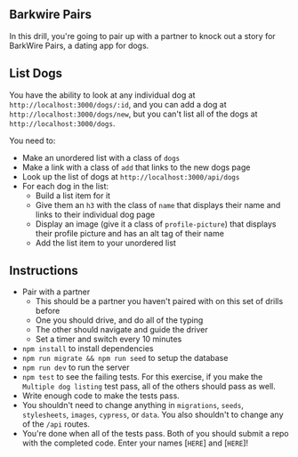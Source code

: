 ## Barkwire Pairs

In this drill, you're going to pair up with a partner to knock out a story for BarkWire Pairs, a dating app for dogs.

## List Dogs

You have the ability to look at any individual dog at `http://localhost:3000/dogs/:id`, and you can add a dog at `http://localhost:3000/dogs/new`, but you can't list all of the dogs at `http://localhost:3000/dogs`.

You need to:

* Make an unordered list with a class of `dogs`
* Make a link with a class of `add` that links to the new dogs page
* Look up the list of dogs at `http://localhost:3000/api/dogs`
* For each dog in the list:
    * Build a list item for it
    * Give them an `h3` with the class of `name` that displays their name and links to their individual dog page
    * Display an image (give it a class of `profile-picture`) that displays their profile picture and has an alt tag of their name
    * Add the list item to your unordered list

## Instructions

* Pair with a partner
    * This should be a partner you haven't paired with on this set of drills before
    * One you should drive, and do all of the typing
    * The other should navigate and guide the driver
    * Set a timer and switch every 10 minutes
* `npm install` to install dependencies
* `npm run migrate && npm run seed` to setup the database
* `npm run dev` to run the server
* `npm test` to see the failing tests. For this exercise, if you make the `Multiple dog listing` test pass, all of the others should pass as well.
* Write enough code to make the tests pass.
* You shouldn't need to change anything in `migrations`, `seeds`, `stylesheets`, `images`, `cypress`, or `data`. You also shouldn't to change any of the `/api` routes.
* You're done when all of the tests pass. Both of you should submit a repo with the completed code. Enter your names [`HERE`] and [`HERE`]!
